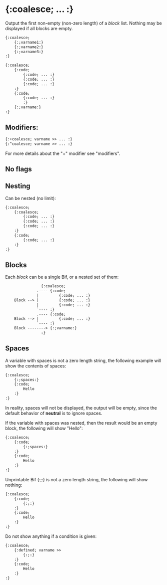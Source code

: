 {:coalesce; ... :}
==================

Output the first non-empty (non-zero length) of a *block* list. Nothing may be displayed if all blocks are empty.

```html
{:coalesce;
    {:;varname1:}
    {:;varname2:}
    {:;varname3:}
:}

{:coalesce;
    {:code;
        {:code; ... :}
        {:code; ... :}
        {:code; ... :}
    :}
    {:code;
        {:code; ... :}
        :}
    {:;varname:}
:}
```

Modifiers:
----------

```html
{:+coalesce; varname >> ... :}
{:^coalesce; varname >> ... :}
```

For more details about the "+" modifier see "modifiers".

No flags
--------

Nesting
-------

Can be nested (no limit):

```html
{:coalesce;
    {:coalesce;
        {:code; ... :}
        {:code; ... :}
        {:code; ... :}
    :}
    {:code;
        {:code; ... :}
    :}
:}
```

Blocks
------

Each *block* can be a single Bif, or a nested set of them:

```html
                {:coalesce;
              .---- {:code;
              |         {:code; ... :}
    Block --> |         {:code; ... :}
              |         {:code; ... :}
              `---- :}
              .---- {:code;
    Block --> |         {:code; ... :}
              `---- :}
    Block --------> {:;varname:}
                :}
```

Spaces
------

A variable with spaces is not a zero length string, the following example will show the contents of spaces:

```html
{:coalesce;
    {:;spaces:}
    {:code;
        Hello
    :}
:}
```

In reality, spaces will not be displayed, the output will be empty, since the default behavior of **neutral** is to ignore spaces.

If the variable with spaces was nested, then the result would be an empty block, the following will show "Hello":

```html
{:coalesce;
    {:code;
        {:;spaces:}
    :}
    {:code;
        Hello
    :}
:}
```

Unprintable Bif {:;:} is not a zero length string, the following will show nothing:

```html
{:coalesce;
    {:code;
        {:;:}
    :}
    {:code;
        Hello
    :}
:}
```

Do not show anything if a condition is given:

```html
{:coalesce;
    {:defined; varname >>
        {:;:}
    :}
    {:code;
        Hello
    :}
:}
```
